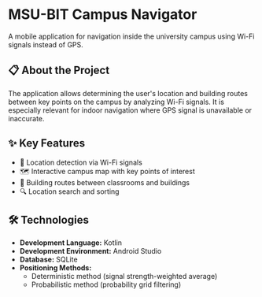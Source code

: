 # MSU-BIT Campus Navigator

A mobile application for navigation inside the university campus using Wi-Fi signals instead of GPS.

## 📋 About the Project

The application allows determining the user's location and building routes between key points on the campus by analyzing Wi-Fi signals. It is especially relevant for indoor navigation where GPS signal is unavailable or inaccurate.

## ✨ Key Features

- 📍 Location detection via Wi-Fi signals
- 🗺️ Interactive campus map with key points of interest
- 🚀 Building routes between classrooms and buildings
- 🔍 Location search and sorting

## 🛠️ Technologies

- **Development Language:** Kotlin
- **Development Environment:** Android Studio
- **Database:** SQLite
- **Positioning Methods:**
  - Deterministic method (signal strength-weighted average)
  - Probabilistic method (probability grid filtering)

